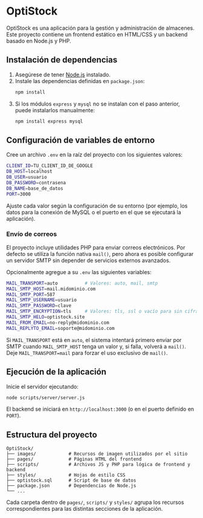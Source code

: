 # OptiStock

OptiStock es una aplicación para la gestión y administración de almacenes. Este proyecto
contiene un frontend estático en HTML/CSS y un backend basado en Node.js y PHP.

## Instalación de dependencias

1. Asegúrese de tener [Node.js](https://nodejs.org/) instalado.
2. Instale las dependencias definidas en `package.json`:
   ```bash
   npm install
   ```
3. Si los módulos `express` y `mysql` no se instalan con el paso anterior, puede
   instalarlos manualmente:
   ```bash
   npm install express mysql
   ```

## Configuración de variables de entorno

Cree un archivo `.env` en la raíz del proyecto con los siguientes valores:

```bash
CLIENT_ID=TU_CLIENT_ID_DE_GOOGLE
DB_HOST=localhost
DB_USER=usuario
DB_PASSWORD=contrasena
DB_NAME=base_de_datos
PORT=3000
```

Ajuste cada valor según la configuración de su entorno (por ejemplo, los datos
para la conexión de MySQL o el puerto en el que se ejecutará la aplicación).

### Envío de correos

El proyecto incluye utilidades PHP para enviar correos electrónicos. Por
defecto se utiliza la función nativa `mail()`, pero ahora es posible configurar
un servidor SMTP sin depender de servicios externos avanzados.

Opcionalmente agregue a su `.env` las siguientes variables:

```bash
MAIL_TRANSPORT=auto          # Valores: auto, mail, smtp
MAIL_SMTP_HOST=mail.midominio.com
MAIL_SMTP_PORT=587
MAIL_SMTP_USERNAME=usuario
MAIL_SMTP_PASSWORD=clave
MAIL_SMTP_ENCRYPTION=tls     # Valores: tls, ssl o vacío para sin cifrado
MAIL_SMTP_HELO=optistock.site
MAIL_FROM_EMAIL=no-reply@midominio.com
MAIL_REPLYTO_EMAIL=soporte@midominio.com
```

Si `MAIL_TRANSPORT` está en `auto`, el sistema intentará primero enviar por
SMTP cuando `MAIL_SMTP_HOST` tenga un valor y, si falla, volverá a `mail()`.
Deje `MAIL_TRANSPORT=mail` para forzar el uso exclusivo de `mail()`.

## Ejecución de la aplicación

Inicie el servidor ejecutando:

```bash
node scripts/server/server.js
```

El backend se iniciará en `http://localhost:3000` (o en el puerto definido en
`PORT`).

## Estructura del proyecto

```
OptiStock/
├── images/            # Recursos de imagen utilizados por el sitio
├── pages/             # Páginas HTML del frontend
├── scripts/           # Archivos JS y PHP para lógica de frontend y backend
├── styles/            # Hojas de estilo CSS
├── optistock.sql      # Script de base de datos
├── package.json       # Dependencias de Node.js
└── ...
```

Cada carpeta dentro de `pages/`, `scripts/` y `styles/` agrupa los recursos
correspondientes para las distintas secciones de la aplicación.
